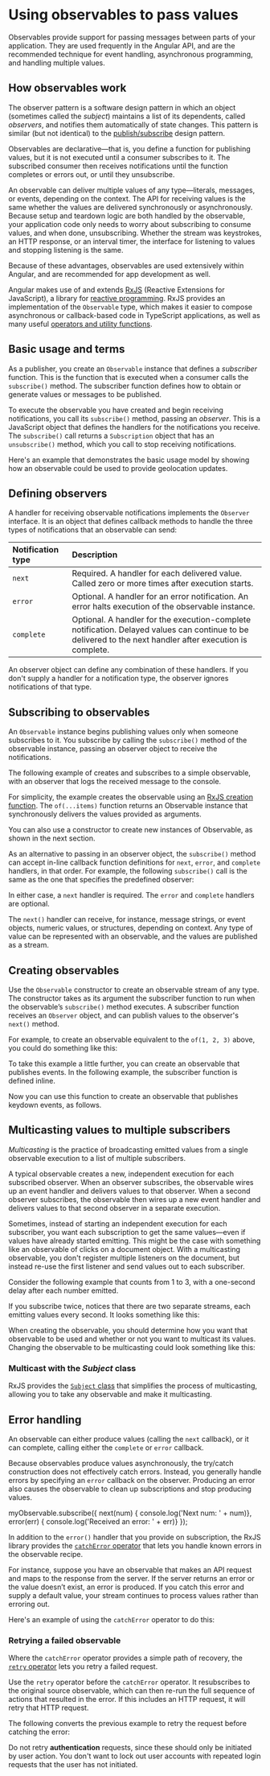# Using observables to pass values

Observables provide support for passing messages between parts of your application.
They are used frequently in the Angular API, and are the recommended technique for event handling, asynchronous programming, and handling multiple values.

## How observables work

The observer pattern is a software design pattern in which an object (sometimes called the *subject*) maintains a list of its dependents, called *observers*, and notifies them automatically of state changes.
This pattern is similar (but not identical) to the [publish/subscribe](https://en.wikipedia.org/wiki/Publish%E2%80%93subscribe_pattern "Wikipedia") design pattern.

Observables are declarative&mdash;that is, you define a function for publishing values, but it is not executed until a consumer subscribes to it.
The subscribed consumer then receives notifications until the function completes or errors out, or until they unsubscribe.

An observable can deliver multiple values of any type&mdash;literals, messages, or events, depending on the context. The API for receiving values is the same whether the values are delivered synchronously or asynchronously. Because setup and teardown logic are both handled by the observable, your application code only needs to worry about subscribing to consume values, and when done, unsubscribing. Whether the stream was keystrokes, an HTTP response, or an interval timer, the interface for listening to values and stopping listening is the same.

Because of these advantages, observables are used extensively within Angular, and are recommended for app development as well.

Angular makes use of and extends [RxJS](https://rxjs.dev/guide/overview "RxJS documentation") (Reactive Extensions for JavaScript), a library for [reactive programming](https://en.wikipedia.org/wiki/Reactive_programming "Wikipedia").
RxJS provides an implementation of the `Observable` type, which makes it easier to compose asynchronous or callback-based code in TypeScript applications, as well as many useful [operators and utility functions](guide/rx-library "Using RxJS functions and operators").

## Basic usage and terms

As a publisher, you create an `Observable` instance that defines a *subscriber* function. This is the function that is executed when a consumer calls the `subscribe()` method. The subscriber function defines how to obtain or generate values or messages to be published.

To execute the observable you have created and begin receiving notifications, you call its `subscribe()` method, passing an *observer*. This is a JavaScript object that defines the handlers for the notifications you receive. The `subscribe()` call returns a `Subscription` object that has an `unsubscribe()` method, which you call to stop receiving notifications.

Here's an example that demonstrates the basic usage model by showing how an observable could be used to provide geolocation updates.

<code-example class="no-auto-link" path="observables/src/geolocation.ts" header="Observe geolocation updates"></code-example>

## Defining observers

A handler for receiving observable notifications implements the `Observer` interface. It is an object that defines callback methods to handle the three types of notifications that an observable can send:

| Notification type | Description |
|:---------|:-------------------------------------------|
| `next`  | Required. A handler for each delivered value. Called zero or more times after execution starts.|
| `error` | Optional. A handler for an error notification. An error halts execution of the observable instance.|
| `complete` | Optional. A handler for the execution-complete notification. Delayed values can continue to be delivered to the next handler after execution is complete.|

An observer object can define any combination of these handlers. If you don't supply a handler for a notification type, the observer ignores notifications of that type.

## Subscribing to observables

An `Observable` instance begins publishing values only when someone subscribes to it. You subscribe by calling the `subscribe()` method of the observable instance, passing an observer object to receive the notifications.

The following example of creates and subscribes to a simple observable, with an observer that logs the received message to the console.

<div class="alert is-helpful">

For simplicity, the example creates the observable using an [RxJS creation function](guide/rx-library#observable-creation-functions "Read more about creation functions").
The `of(...items)` function returns an Observable instance that synchronously delivers the values provided as arguments.

You can also use a constructor to create new instances of Observable, as shown in the next section.

</div>

<code-example
  path="observables/src/subscribing.ts"
  region="observer"
  header="Subscribe using observer"></code-example>

As an alternative to passing in an observer object, the `subscribe()` method can accept in-line callback function definitions for `next`, `error`, and `complete` handlers, in that order. For example, the following `subscribe()` call is the same as the one that specifies the predefined observer:

<code-example path="observables/src/subscribing.ts" region="sub_fn" header="Subscribe with positional arguments"></code-example>

In either case, a `next` handler is required. The `error` and `complete` handlers are optional.

The `next()` handler can receive, for instance, message strings, or event objects, numeric values, or structures, depending on context. Any type of value can be represented with an observable, and the values are published as a stream.

## Creating observables

Use the `Observable` constructor to create an observable stream of any type. The constructor takes as its argument the subscriber function to run when the observable’s `subscribe()` method executes. A subscriber function receives an `Observer` object, and can publish values to the observer's `next()` method.

For example, to create an observable equivalent to the `of(1, 2, 3)` above, you could do something like this:

<code-example path="observables/src/creating.ts" region="subscriber" header="Create observable with constructor"></code-example>

To take this example a little further, you can create an observable that publishes events. In the following example, the subscriber function is defined inline.

<code-example path="observables/src/creating.ts" region="fromevent" header="Create with custom fromEvent function"></code-example>

Now you can use this function to create an observable that publishes keydown events, as follows.

<code-example path="observables/src/creating.ts" region="fromevent_use" header="Use custom fromEvent function"></code-example>

## Multicasting values to multiple subscribers

*Multicasting* is the practice of broadcasting emitted values from a single observable execution to a list of multiple subscribers.

A typical observable creates a new, independent execution for each subscribed observer.
When an observer subscribes, the observable wires up an event handler and delivers values to that observer.
When a second observer subscribes, the observable then wires up a new event handler and delivers values to that second observer in a separate execution.

Sometimes, instead of starting an independent execution for each subscriber, you want each subscription to get the same values&mdash;even if values have already started emitting.
This might be the case with something like an observable of clicks on a document object.
With a multicasting observable, you don't register multiple listeners on the document, but instead re-use the first listener and send values out to each subscriber.

Consider the following example that counts from 1 to 3, with a one-second delay after each number emitted.

<code-example path="observables/src/multicasting.ts" region="delay_sequence" header="Create a delayed sequence"></code-example>

If you subscribe twice, notices that there are two separate streams, each emitting values every second. It looks something like this:

<code-example path="observables/src/multicasting.ts" region="subscribe_twice" header="Two subscriptions"></code-example>

When creating the observable, you should determine how you want that observable to be used and whether or not you want to multicast its values.
Changing the observable to be multicasting could look something like this:

<code-example path="observables/src/multicasting.ts" region="multicast_sequence" header="Create a multicast subscriber"></code-example>

### Multicast with the _Subject_ class

RxJS provides the [`Subject` class](https://rxjs.dev/guide/subject "RxJS API reference") that simplifies the process of multicasting, allowing you to take any observable and make it multicasting.

<code-example path="observables/src/multicasting-subject.ts" region="multicast_subject" header="Use a Subject for multicasting"></code-example>

## Error handling

An observable can either produce values (calling the `next` callback), or it can complete, calling either the `complete` or `error` callback.

Because observables produce values asynchronously, the try/catch construction does not effectively catch errors. Instead, you generally handle errors by specifying an `error` callback on the observer.
Producing an error also causes the observable to clean up subscriptions and stop producing values.

<code-example>
myObservable.subscribe({
  next(num) { console.log('Next num: ' + num)},
  error(err) { console.log('Received an error: ' + err)}
});
</code-example>

In addition to the `error()` handler that you provide on subscription, the RxJS library provides the [`catchError` operator](https://rxjs.dev/api/operators/catchError "RxJS API reference") that lets you handle known errors in the observable recipe.

For instance, suppose you have an observable that makes an API request and maps to the response from the server. If the server returns an error or the value doesn’t exist, an error is produced. If you catch this error and supply a default value, your stream continues to process values rather than erroring out.

Here's an example of using the `catchError` operator to do this:

<code-example path="rx-library/src/error-handling.ts" header="catchError operator"></code-example>

### Retrying a failed observable

Where the `catchError` operator provides a simple path of recovery, the [`retry` operator](https://rxjs.dev/api/operators/retry "RxJS API reference") lets you retry a failed request.

Use the `retry` operator before the `catchError` operator. It resubscribes to the original source observable, which can then re-run the full sequence of actions that resulted in the error. If this includes an HTTP request, it will retry that HTTP request.

The following converts the previous example to retry the request before catching the error:

<code-example path="rx-library/src/retry-on-error.ts" header="retry operator"></code-example>

<div class="alert is-important">

   Do not retry **authentication** requests, since these should only be initiated by user action. You don't want to lock out user accounts with repeated login requests that the user has not initiated.

</div>
